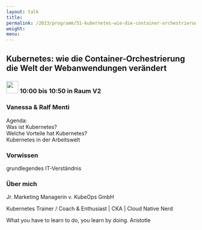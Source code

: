 ```yaml
---
layout: talk
title:
permalink: /2023/programm/51-kubernetes-wie-die-container-orchestrierung-die-welt-der-webanwendungen-verndert/
weight:
menu:
---
```

## Kubernetes: wie die Container-Orchestrierung die Welt der Webanwendungen verändert

### <img height = "32" src="../../../images/talk.svg"> 10:00 bis 10:50 in Raum V2

### Vanessa & Ralf Menti

Agenda:  
Was ist Kubernetes?  
Welche Vorteile hat Kubernetes?  
Kubernetes in der Arbeitswelt

### Vorwissen

grundlegendes IT-Verständnis

### Über mich

Jr. Marketing Managerin v. KubeOps GmbH

Kubernetes Trainer / Coach & Enthusiast | CKA | Cloud Native Nerd

What you have to learn to do, you learn by doing. Aristotle

